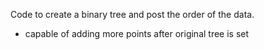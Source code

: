 Code to create a binary tree and post the order of the data. 
- capable of adding more points after original tree is set 
